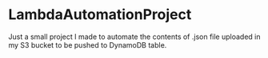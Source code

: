 # LambdaAutomationProject
Just a small project I made to automate the contents of .json file uploaded in my S3 bucket to be pushed to DynamoDB table.

